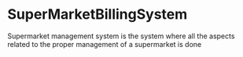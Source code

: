 # SuperMarketBillingSystem
Supermarket management system is the system where all the aspects related to the proper management of a supermarket is done 
